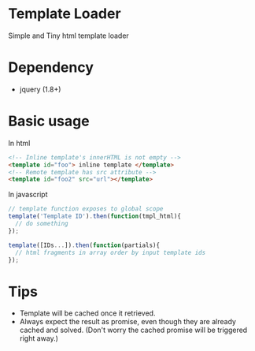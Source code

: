 # Template Loader
Simple and Tiny html template loader

# Dependency
- jquery (1.8+)

# Basic usage
In html
```html
<!-- Inline template's innerHTML is not empty -->
<template id="foo"> inline template </template>
<!-- Remote template has src attribute -->
<template id="foo2" src="url"></template>
```
In javascript
```javascript
// template function exposes to global scope
template('Template ID').then(function(tmpl_html){
  // do something
});

template([IDs...]).then(function(partials){
  // html fragments in array order by input template ids
});
```
# Tips
- Template will be cached once it retrieved.
- Always expect the result as promise, even though they are already cached and solved. (Don't worry the cached promise will be triggered right away.)
